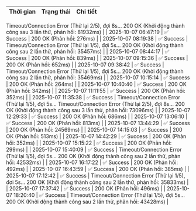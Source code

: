 | Thời gian | Trạng thái | Chi tiết |
|---|---|---|
Timeout/Connection Error (Thử lại 2/5), đợi 8s...
200 OK (Khởi động thành công sau 3 lần thử, phản hồi: 81932ms) |
| 2025-10-07 06:47:19 | ✅ Success | 200 OK (Phản hồi: 276ms) |
| 2025-10-07 08:19:38 | ✅ Success | Timeout/Connection Error (Thử lại 1/5), đợi 5s...
200 OK (Khởi động thành công sau 2 lần thử, phản hồi: 35457ms) |
| 2025-10-07 08:44:17 | ✅ Success | 200 OK (Phản hồi: 839ms) |
| 2025-10-07 09:15:36 | ✅ Success | 200 OK (Phản hồi: 652ms) |
| 2025-10-07 09:38:42 | ✅ Success | Timeout/Connection Error (Thử lại 1/5), đợi 5s...
200 OK (Khởi động thành công sau 2 lần thử, phản hồi: 35469ms) |
| 2025-10-07 10:15:14 | ✅ Success | 200 OK (Phản hồi: 264ms) |
| 2025-10-07 10:40:40 | ✅ Success | 200 OK (Phản hồi: 342ms) |
| 2025-10-07 11:11:55 | ✅ Success | 200 OK (Phản hồi: 352ms) |
| 2025-10-07 11:35:38 | ✅ Success | Timeout/Connection Error (Thử lại 1/5), đợi 5s...
Timeout/Connection Error (Thử lại 2/5), đợi 8s...
200 OK (Khởi động thành công sau 3 lần thử, phản hồi: 73096ms) |
| 2025-10-07 12:29:33 | ✅ Success | 200 OK (Phản hồi: 686ms) |
| 2025-10-07 13:06:10 | ✅ Success | 200 OK (Phản hồi: 813ms) |
| 2025-10-07 13:44:29 | ✅ Success | 200 OK (Phản hồi: 24569ms) |
| 2025-10-07 14:15:03 | ✅ Success | 200 OK (Phản hồi: 513ms) |
| 2025-10-07 14:42:29 | ✅ Success | 200 OK (Phản hồi: 352ms) |
| 2025-10-07 15:15:22 | ✅ Success | 200 OK (Phản hồi: 299ms) |
| 2025-10-07 15:40:09 | ✅ Success | Timeout/Connection Error (Thử lại 1/5), đợi 5s...
200 OK (Khởi động thành công sau 2 lần thử, phản hồi: 42532ms) |
| 2025-10-07 16:17:22 | ✅ Success | 200 OK (Phản hồi: 492ms) |
| 2025-10-07 16:43:59 | ✅ Success | 200 OK (Phản hồi: 385ms) |
| 2025-10-07 17:12:42 | ✅ Success | Timeout/Connection Error (Thử lại 1/5), đợi 5s...
200 OK (Khởi động thành công sau 2 lần thử, phản hồi: 35833ms) |
| 2025-10-07 17:37:42 | ✅ Success | 200 OK (Phản hồi: 496ms) |
| 2025-10-07 18:20:40 | ✅ Success | Timeout/Connection Error (Thử lại 1/5), đợi 5s...
200 OK (Khởi động thành công sau 2 lần thử, phản hồi: 43428ms) |
